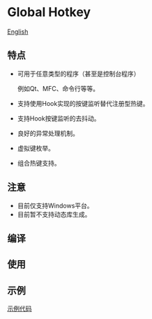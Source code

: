 # Global Hotkey

[English](README_EN.md)

## 特点

- 可用于任意类型的程序（甚至是控制台程序）

  例如Qt、MFC、命令行等等。

- 支持使用Hook实现的按键监听替代注册型热键。
- 支持Hook按键监听的去抖动。
- 良好的异常处理机制。
- 虚拟键枚举。
- 组合热键支持。

## 注意

- 目前仅支持Windows平台。
- 目前暂不支持动态库生成。

## 编译

## 使用

## 示例

[示例代码](example/example1.cpp)
